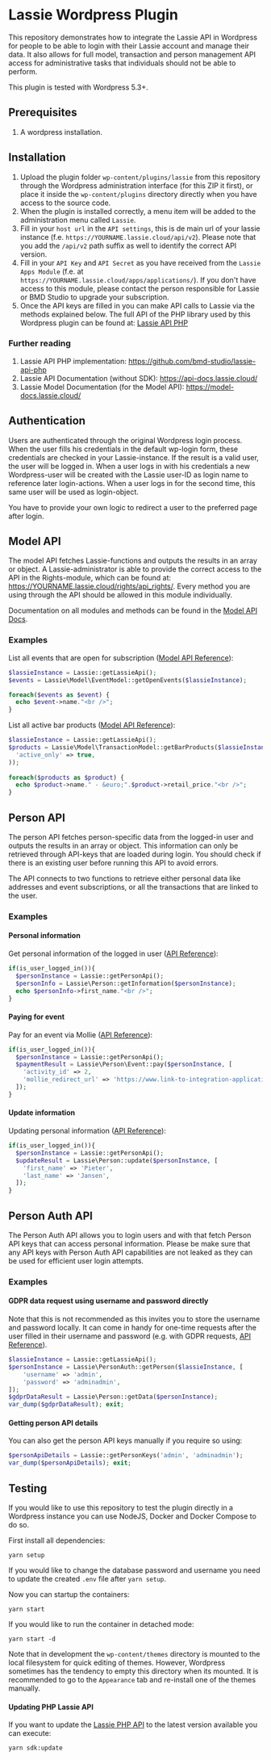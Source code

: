 # Lassie Wordpress Plugin
This repository demonstrates how to integrate the Lassie API in Wordpress for people to be able to login with their Lassie account and manage their data. It also allows for full model, transaction and person management API access for administrative tasks that individuals should not be able to perform.

This plugin is tested with Wordpress 5.3+.

## Prerequisites
1. A wordpress installation.

## Installation
1. Upload the plugin folder `wp-content/plugins/lassie` from this repository through the Wordpress administration interface (for this ZIP it first), or place it inside the `wp-content/plugins` directory directly when you have access to the source code.
2. When the plugin is installed correctly, a menu item will be added to the administration menu called `Lassie`.
3. Fill in your `host url` in the `API settings`, this is de main url of your lassie instance (f.e. `https://YOURNAME.lassie.cloud/api/v2`). Please note that you add the `/api/v2` path suffix as well to identify the correct API version.
4. Fill in your `API Key` and `API Secret` as you have received from the `Lassie Apps Module` (f.e. at `https://YOURNAME.lassie.cloud/apps/applications/`). If you don't have access to this module, please contact the person responsible for Lassie or BMD Studio to upgrade your subscription.
5. Once the API keys are filled in you can make API calls to Lassie via the methods explained below. The full API of the PHP library used by this Wordpress plugin can be found at: [Lassie API PHP](https://github.com/bmd-studio/lassie-api-php)

### Further reading
1. Lassie API PHP implementation: https://github.com/bmd-studio/lassie-api-php
2. Lassie API Documentation (without SDK): https://api-docs.lassie.cloud/
3. Lassie Model Documentation (for the Model API): https://model-docs.lassie.cloud/ 

## Authentication
Users are authenticated through the original Wordpress login process. When the user fills his credentials in the default wp-login form, these credentials are checked in your Lassie-instance. If the result is a valid user, the user will be logged in. When a user logs in with his credentials a new Wordpress-user will be created with the Lassie user-ID as login name to reference later login-actions. When a user logs in for the second time, this same user will be used as login-object.

You have to provide your own logic to redirect a user to the preferred page after login. 

## Model API
The model API fetches Lassie-functions and outputs the results in an array or object. A Lassie-administrator is able to provide the correct access to the API in the Rights-module, which can be found at: https://YOURNAME.lassie.cloud/rights/api_rights/. Every method you are using through the API should be allowed in this module individually.

Documentation on all modules and methods can be found in the [Model API Docs](https://model-docs.lassie.cloud/).

### Examples
List all events that are open for subscription ([Model API Reference](https://model-docs.lassie.cloud/class-Event_model.html#_get_open_events)):
```php
$lassieInstance = Lassie::getLassieApi();
$events = Lassie\Model\EventModel::getOpenEvents($lassieInstance);

foreach($events as $event) {
  echo $event->name."<br />";
}
```

List all active bar products ([Model API Reference](https://model-docs.lassie.cloud/class-Transaction_model.html#_get_bar_products)):
```php
$lassieInstance = Lassie::getLassieApi();
$products = Lassie\Model\TransactionModel::getBarProducts($lassieInstance, array(
  'active_only' => true,
));
 
foreach($products as $product) {
  echo $product->name." - &euro;".$product->retail_price."<br />";
}
```

## Person API
The person API fetches person-specific data from the logged-in user and outputs the results in an array or object. This information can only be retrieved through API-keys that are loaded during login. You should check if there is an existing user before running this API to avoid errors.

The API connects to two functions to retrieve either personal data like addresses and event subscriptions, or all the transactions that are linked to the user.

### Examples

#### Personal information
Get personal information of the logged in user ([API Reference](https://api-docs.lassie.cloud/#api-Person-Get_Person_Information)):
```php
if(is_user_logged_in()){
  $personInstance = Lassie::getPersonApi();
  $personInfo = Lassie\Person::getInformation($personInstance);
  echo $personInfo->first_name."<br />";
}
```

#### Paying for event
Pay for an event via Mollie ([API Reference](https://api-docs.lassie.cloud/#api-Person-Person_Pay_Event___Membership)):
```php
if(is_user_logged_in()){
  $personInstance = Lassie::getPersonApi();
  $paymentResult = Lassie\Person\Event::pay($personInstance, [
    'activity_id' => 2,
    'mollie_redirect_url' => 'https://www.link-to-integration-application.com/',
  ]);
}
```

#### Update information
Updating personal information ([API Reference](https://api-docs.lassie.cloud/#api-Person-Post_Update_Person)):
```php
if(is_user_logged_in()){
  $personInstance = Lassie::getPersonApi();
  $updateResult = Lassie\Person::update($personInstance, [
    'first_name' => 'Pieter',
    'last_name' => 'Jansen',
  ]);
}
```

## Person Auth API
The Person Auth API allows you to login users and with that fetch Person API keys that can access personal information. Please be make sure that any API keys with Person Auth API capabilities are not leaked as they can be used for efficient user login attempts.
### Examples

#### GDPR data request using username and password directly
Note that this is not recommended as this invites you to store the username and password locally. It can come in handy for one-time requests after the user filled in their username and password (e.g. with GDPR requests, [API Reference](https://api-docs.lassie.cloud/#api-Person-Get_Person_Data)).
```php
$lassieInstance = Lassie::getLassieApi();
$personInstance = Lassie\PersonAuth::getPerson($lassieInstance, [
	'username' => 'admin', 
	'password' => 'adminadmin',
]);
$gdprDataResult = Lassie\Person::getData($personInstance);
var_dump($gdprDataResult); exit;
```

#### Getting person API details
You can also get the person API keys manually if you require so using:
```php
$personApiDetails = Lassie::getPersonKeys('admin', 'adminadmin');
var_dump($personApiDetails); exit;
```

## Testing
If you would like to use this repository to test the plugin directly in a Wordpress instance you can use NodeJS, Docker and Docker Compose to do so.

First install all dependencies:
```shell
yarn setup
```

If you would like to change the database password and username you need to update the created `.env` file after `yarn setup`.

Now you can startup the containers:
```
yarn start
```

If you would like to run the container in detached mode:
```
yarn start -d
```

Note that in development the `wp-content/themes` directory is mounted to the local filesystem for quick editing of themes. However, Wordpress sometimes has the tendency to empty this directory when its mounted. It is recommended to go to the `Appearance` tab and re-install one of the themes manually.

#### Updating PHP Lassie API
If you want to update the [Lassie PHP API](https://github.com/bmd-studio/lassie-api-php) to the latest version available you can execute:
```shell
yarn sdk:update
``` 